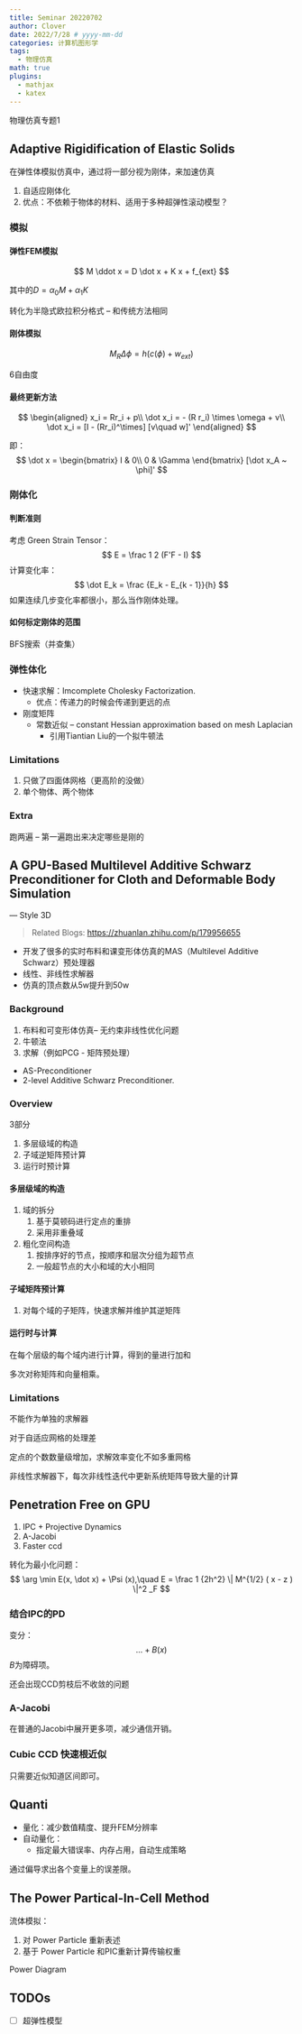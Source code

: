 ```yaml
---
title: Seminar 20220702
author: Clover
date: 2022/7/28 # yyyy-mm-dd
categories: 计算机图形学
tags:
  - 物理仿真
math: true
plugins:
  - mathjax
  - katex
---
```


物理仿真专题1

<!-- more -->

## Adaptive Rigidification of Elastic Solids

在弹性体模拟仿真中，通过将一部分视为刚体，来加速仿真

1. 自适应刚体化
2. 优点：不依赖于物体的材料、适用于多种超弹性滚动模型？

### 模拟

#### 弹性FEM模拟

$$
M \ddot x = D \dot x + K x + f_{ext}
$$

其中的$D = \alpha _ 0 M + \alpha _ 1 K$

转化为半隐式欧拉积分格式 – 和传统方法相同

#### 刚体模拟

$$
M_R \Delta \phi = h (c(\phi) + w _ {ext})
$$

6自由度

#### 最终更新方法

$$
\begin{aligned}
x_i = Rr_i + p\\
\dot x_i = - (R r_i) \times \omega + v\\
\dot x_i = [I - (Rr_i)^\times] [v\quad w]'
\end{aligned}
$$

即：
$$
\dot x = \begin{bmatrix}
I & 0\\
0 & \Gamma
\end{bmatrix} [\dot x_A ~ \phi]'
$$

### 刚体化

#### 判断准则

考虑 Green Strain Tensor：
$$
E = \frac 1 2 (F'F - I)
$$
计算变化率：
$$
\dot E_k  = \frac {E_k - E_{k - 1}}{h}
$$
如果连续几步变化率都很小，那么当作刚体处理。

#### 如何标定刚体的范围

BFS搜索（并查集）

### 弹性体化

- 快速求解：Imcomplete Cholesky Factorization.
  - 优点：传递力的时候会传递到更远的点
- 刚度矩阵
  - 常数近似 – constant Hessian approximation based on mesh Laplacian
    - 引用Tiantian Liu的一个拟牛顿法

### Limitations

1. 只做了四面体网格（更高阶的没做）
2. 单个物体、两个物体

### Extra

跑两遍 – 第一遍跑出来决定哪些是刚的

## A GPU-Based Multilevel Additive Schwarz Preconditioner for Cloth and Deformable Body Simulation

— Style 3D

> Related Blogs: https://zhuanlan.zhihu.com/p/179956655

- 开发了很多的实时布料和课变形体仿真的MAS（Multilevel Additive Schwarz）预处理器
- 线性、非线性求解器
- 仿真的顶点数从5w提升到50w

### Background

1. 布料和可变形体仿真– 无约束非线性优化问题
2. 牛顿法
3. 求解（例如PCG - 矩阵预处理）

- AS-Preconditioner
- 2-level Additive Schwarz Preconditioner.

### Overview

3部分

1. 多层级域的构造
2. 子域逆矩阵预计算
3. 运行时预计算

#### 多层级域的构造

1. 域的拆分
   1. 基于莫顿码进行定点的重排
   2. 采用非重叠域
2. 粗化空间构造
   1. 按排序好的节点，按顺序和层次分组为超节点
   2. 一般超节点的大小和域的大小相同

#### 子域矩阵预计算

1. 对每个域的子矩阵，快速求解并维护其逆矩阵

#### 运行时与计算

在每个层级的每个域内进行计算，得到的量进行加和

多次对称矩阵和向量相乘。

### Limitations

不能作为单独的求解器

对于自适应网格的处理差

定点的个数数量级增加，求解效率变化不如多重网格

非线性求解器下，每次非线性迭代中更新系统矩阵导致大量的计算

## Penetration Free on GPU

1. IPC + Projective Dynamics
2. A-Jacobi
3. Faster ccd

转化为最小化问题：
$$
\arg \min E(x, \dot x) + \Psi (x),\quad E = \frac 1 {2h^2} \| M^{1/2} ( x - z ) \|^2 _F
$$

### 结合IPC的PD

变分：
$$
...+B(x)
$$
$B$为障碍项。

还会出现CCD剪枝后不收敛的问题

### A-Jacobi

在普通的Jacobi中展开更多项，减少通信开销。

### Cubic CCD 快速根近似

只需要近似知道区间即可。

## Quanti

- 量化：减少数值精度、提升FEM分辨率
- 自动量化：
  - 指定最大错误率、内存占用，自动生成策略

通过偏导求出各个变量上的误差限。

## The Power Partical-In-Cell Method

流体模拟：

1. 对 Power Particle 重新表述
2. 基于 Power Particle 和PIC重新计算传输权重

Power Diagram





## TODOs

- [ ] 超弹性模型